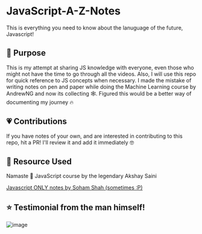 # JavaScript-A-Z-Notes
This is everything you need to know about the lanuguage of the future, Javascript!

## 🎯 Purpose
This is my attempt at sharing JS knowledge with everyone, even those who might not have the time to go through all the videos. Also, I will use this repo for quick reference to JS concepts when necessary. I made the mistake of writing notes on pen and paper while doing the Machine Learning course by AndrewNG and now its collecting 🕸️. Figured this would be a better way of documenting my journey 🔥

## 💗 Contributions
If you have notes of your own, and are interested in contributing to this repo, hit a PR! I'll review it and add it immediately 🤓

## 📝 Resource Used 
Namaste 🙏 JavaScript course by the legendary Akshay Saini

[Javascript ONLY notes by Soham Shah (sometimes :P)](https://github.com/sohamsshah/JavaScriptONLY)

## ⭐ Testimonial from the man himself!
![image](https://user-images.githubusercontent.com/58134096/105517629-4c35af00-5cfd-11eb-8747-74c0fe733031.png)
